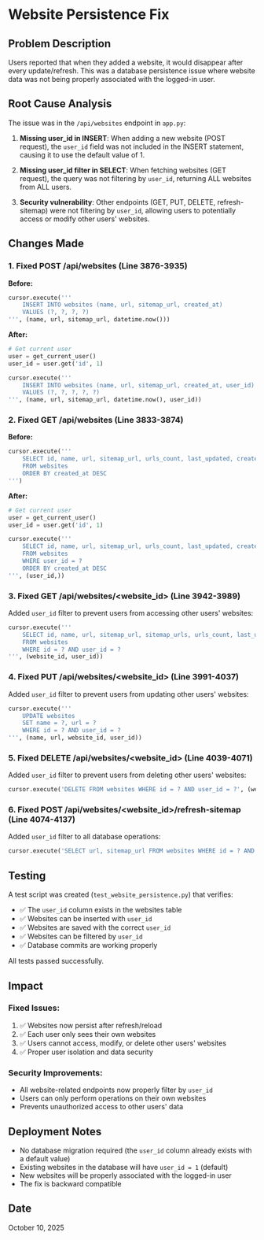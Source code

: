 # Website Persistence Fix

## Problem Description
Users reported that when they added a website, it would disappear after every update/refresh. This was a database persistence issue where website data was not being properly associated with the logged-in user.

## Root Cause Analysis

The issue was in the `/api/websites` endpoint in `app.py`:

1. **Missing user_id in INSERT**: When adding a new website (POST request), the `user_id` field was not included in the INSERT statement, causing it to use the default value of 1.

2. **Missing user_id filter in SELECT**: When fetching websites (GET request), the query was not filtering by `user_id`, returning ALL websites from ALL users.

3. **Security vulnerability**: Other endpoints (GET, PUT, DELETE, refresh-sitemap) were not filtering by `user_id`, allowing users to potentially access or modify other users' websites.

## Changes Made

### 1. Fixed POST /api/websites (Line 3876-3935)
**Before:**
```python
cursor.execute('''
    INSERT INTO websites (name, url, sitemap_url, created_at)
    VALUES (?, ?, ?, ?)
''', (name, url, sitemap_url, datetime.now()))
```

**After:**
```python
# Get current user
user = get_current_user()
user_id = user.get('id', 1)

cursor.execute('''
    INSERT INTO websites (name, url, sitemap_url, created_at, user_id)
    VALUES (?, ?, ?, ?, ?)
''', (name, url, sitemap_url, datetime.now(), user_id))
```

### 2. Fixed GET /api/websites (Line 3833-3874)
**Before:**
```python
cursor.execute('''
    SELECT id, name, url, sitemap_url, urls_count, last_updated, created_at
    FROM websites
    ORDER BY created_at DESC
''')
```

**After:**
```python
# Get current user
user = get_current_user()
user_id = user.get('id', 1)

cursor.execute('''
    SELECT id, name, url, sitemap_url, urls_count, last_updated, created_at
    FROM websites
    WHERE user_id = ?
    ORDER BY created_at DESC
''', (user_id,))
```

### 3. Fixed GET /api/websites/<website_id> (Line 3942-3989)
Added `user_id` filter to prevent users from accessing other users' websites:
```python
cursor.execute('''
    SELECT id, name, url, sitemap_url, sitemap_urls, urls_count, last_updated, created_at
    FROM websites
    WHERE id = ? AND user_id = ?
''', (website_id, user_id))
```

### 4. Fixed PUT /api/websites/<website_id> (Line 3991-4037)
Added `user_id` filter to prevent users from updating other users' websites:
```python
cursor.execute('''
    UPDATE websites
    SET name = ?, url = ?
    WHERE id = ? AND user_id = ?
''', (name, url, website_id, user_id))
```

### 5. Fixed DELETE /api/websites/<website_id> (Line 4039-4071)
Added `user_id` filter to prevent users from deleting other users' websites:
```python
cursor.execute('DELETE FROM websites WHERE id = ? AND user_id = ?', (website_id, user_id))
```

### 6. Fixed POST /api/websites/<website_id>/refresh-sitemap (Line 4074-4137)
Added `user_id` filter to all database operations:
```python
cursor.execute('SELECT url, sitemap_url FROM websites WHERE id = ? AND user_id = ?', (website_id, user_id))
```

## Testing

A test script was created (`test_website_persistence.py`) that verifies:
- ✅ The `user_id` column exists in the websites table
- ✅ Websites can be inserted with `user_id`
- ✅ Websites are saved with the correct `user_id`
- ✅ Websites can be filtered by `user_id`
- ✅ Database commits are working properly

All tests passed successfully.

## Impact

### Fixed Issues:
1. ✅ Websites now persist after refresh/reload
2. ✅ Each user only sees their own websites
3. ✅ Users cannot access, modify, or delete other users' websites
4. ✅ Proper user isolation and data security

### Security Improvements:
- All website-related endpoints now properly filter by `user_id`
- Users can only perform operations on their own websites
- Prevents unauthorized access to other users' data

## Deployment Notes

- No database migration required (the `user_id` column already exists with a default value)
- Existing websites in the database will have `user_id = 1` (default)
- New websites will be properly associated with the logged-in user
- The fix is backward compatible

## Date
October 10, 2025
